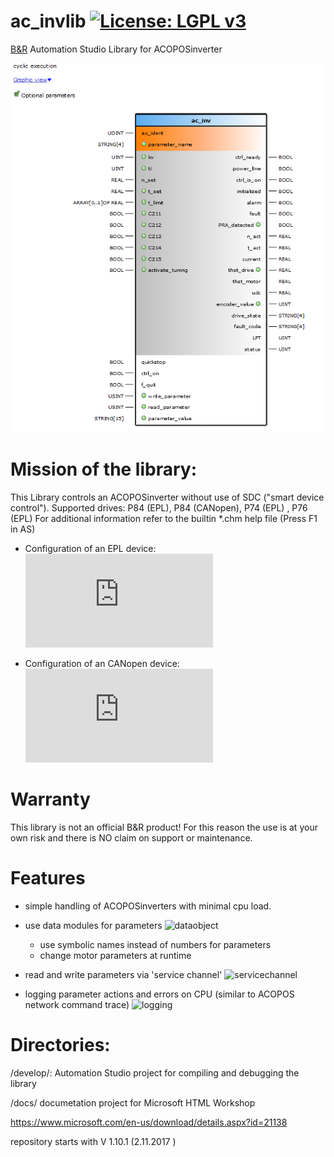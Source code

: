 # ac_invlib [![License: LGPL v3](https://img.shields.io/badge/License-LGPL%20v3-blue.svg)](https://www.gnu.org/licenses/lgpl-3.0)
[B&amp;R](https://www.br-automation.com) Automation Studio Library for ACOPOSinverter

![ac_inv()](https://github.com/hilch/ac_invlib/blob/master/Screenshot1.PNG)


# Mission of the library:

This Library controls an ACOPOSinverter without use of SDC ("smart device control"). Supported drives: P84 (EPL), P84 (CANopen), P74 (EPL) , P76 (EPL)
For additional information refer to the builtin *.chm help file (Press F1 in AS)

 - Configuration of an EPL device:
   ![howToEPLDeviceConfiguration](https://github.com/hilch/ac_invlib/blob/master/howToEPLDeviceConfiguration.md)

 - Configuration of an CANopen device:
   ![howToEPLDeviceConfiguration](https://github.com/hilch/ac_invlib/blob/master/howToCanopenDeviceConfiguration.md)
   

# Warranty

This library is not an official B&amp;R product! For this reason the use is at your own risk and there is NO claim on support or maintenance.

# Features
* simple handling of ACOPOSinverters with minimal cpu load.
* use data modules for parameters ![dataobject](https://github.com/hilch/ac_invlib/blob/master/docs/sample_data_object.jpg)
  - use symbolic names instead of numbers for parameters
  - change motor parameters at runtime
* read and write parameters via 'service channel' ![servicechannel](https://github.com/hilch/ac_invlib/blob/master/docs/service_channel.PNG)

* logging parameter actions and errors on CPU (similar to ACOPOS network command trace) ![logging](https://github.com/hilch/ac_invlib/blob/master/docs/logging_import2.jpg)

# Directories:

/develop/:
Automation Studio project for compiling and debugging the library

/docs/
documetation project for Microsoft HTML Workshop

https://www.microsoft.com/en-us/download/details.aspx?id=21138


repository starts with V 1.10.1 (2.11.2017 )



